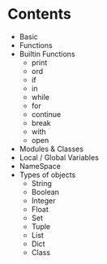 # Contents

- Basic
- Functions
- Builtin Functions
  - print
  - ord
  - if
  - in
  - while
  - for
  - continue
  - break
  - with
  - open
- Modules & Classes
- Local / Global Variables
- NameSpace
- Types of objects
  - String 
  - Boolean
  - Integer
  - Float
  - Set
  - Tuple
  - List
  - Dict
  - Class